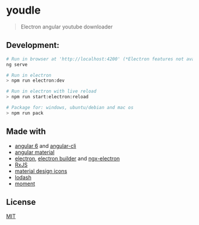 # youdle

> Electron angular youtube downloader


## Development:

```bash
# Run in browser at 'http://localhost:4200' (*Electron features not available in this mode*)
ng serve

# Run in electron
> npm run electron:dev

# Run in electron with live reload
> npm run start:electron:reload

# Package for: windows, ubuntu/debian and mac os
> npm run pack
```


## Made with

- [angular 6](https://angular.io/) and [angular-cli](https://github.com/angular/angular-cli)
- [angular material](https://material.angular.io/)
- [electron](https://electron.atom.io/), [electron builder](https://github.com/electron-userland/electron-builder/) and [ngx-electron](https://github.com/ThorstenHans/ngx-electron)
- [RxJS](http://reactivex.io/rxjs/)
- [material design icons](https://materialdesignicons.com/)
- [lodash](https://lodash.com/)
- [moment](https://momentjs.com/)


## License

[MIT](LICENCE.md)
